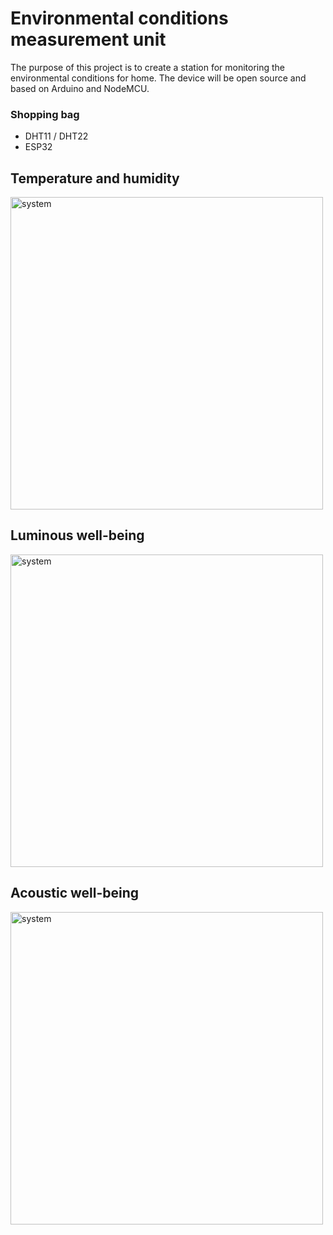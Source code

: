 # Environmental conditions measurement unit

The purpose of this project is to create a station for monitoring the environmental conditions for home. The device will be open source and based on Arduino and NodeMCU.

### Shopping bag
* DHT11 / DHT22
* ESP32 


## Temperature and humidity 
<img src="https://www.cvbeltrame.it/wp-content/uploads/2014/06/Comfort-3.jpg" alt="system" width="500"/>


## Luminous well-being
<img src="https://www.smow.com/pics/g/w/2064/smow-planungsthemen-licht-arbeitsplatz-grafik-lichteinfall-2.jpg" alt="system" width="500"/>

## Acoustic well-being
<img src="https://images.adsttc.com/media/images/5ec1/84fe/b357/6510/6b00/09d2/newsletter/Graph_final-01.jpg?1589740784" alt="system" width="500"/>

